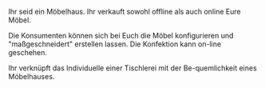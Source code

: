 Ihr seid ein Möbelhaus. Ihr verkauft sowohl offline als auch online Eure Möbel.

Die Konsumenten können sich bei Euch die Möbel konfigurieren und &quot;maßgeschneidert&quot; erstellen lassen. Die Konfektion kann on-line geschehen.

Ihr verknüpft das Individuelle einer Tischlerei mit der Be-quemlichkeit eines Möbelhauses.

